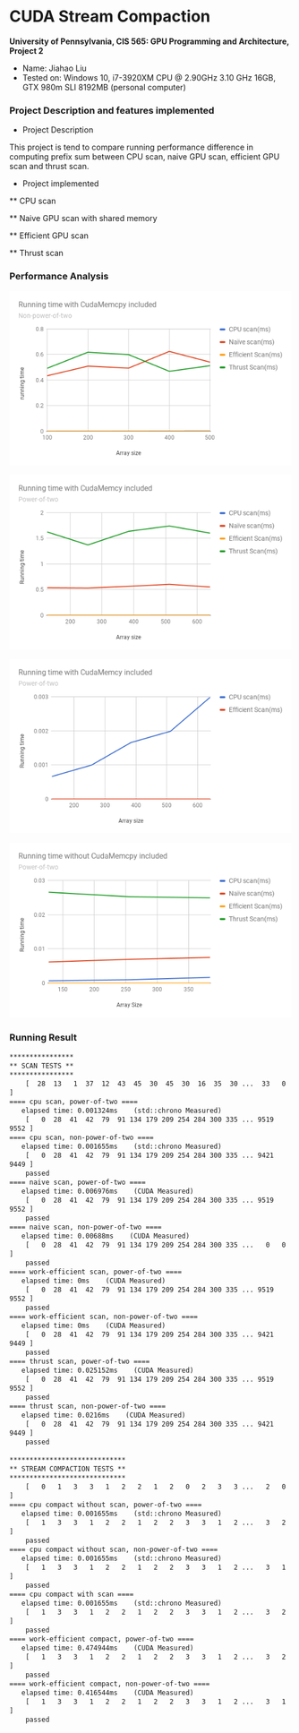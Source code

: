 CUDA Stream Compaction
======================

**University of Pennsylvania, CIS 565: GPU Programming and Architecture, Project 2**

* Name: Jiahao Liu
* Tested on: Windows 10, i7-3920XM CPU @ 2.90GHz 3.10 GHz 16GB, GTX 980m SLI 8192MB (personal computer)

### Project Description and features implemented

* Project Description

This project is tend to compare running performance difference in computing prefix sum between CPU scan, naive GPU scan, efficient GPU scan and thrust scan.

* Project implemented

** CPU scan

** Naive GPU scan with shared memory

** Efficient GPU scan

** Thrust scan

### Performance Analysis

![](img/1.png)

![](img/2.png)

![](img/3.png)

![](img/4.png)


### Running Result

```
****************
** SCAN TESTS **
****************
    [  28  13   1  37  12  43  45  30  45  30  16  35  30 ...  33   0 ]
==== cpu scan, power-of-two ====
   elapsed time: 0.001324ms    (std::chrono Measured)
    [   0  28  41  42  79  91 134 179 209 254 284 300 335 ... 9519 9552 ]
==== cpu scan, non-power-of-two ====
   elapsed time: 0.001655ms    (std::chrono Measured)
    [   0  28  41  42  79  91 134 179 209 254 284 300 335 ... 9421 9449 ]
    passed
==== naive scan, power-of-two ====
   elapsed time: 0.006976ms    (CUDA Measured)
    [   0  28  41  42  79  91 134 179 209 254 284 300 335 ... 9519 9552 ]
    passed
==== naive scan, non-power-of-two ====
   elapsed time: 0.00688ms    (CUDA Measured)
    [   0  28  41  42  79  91 134 179 209 254 284 300 335 ...   0   0 ]
    passed
==== work-efficient scan, power-of-two ====
   elapsed time: 0ms    (CUDA Measured)
    [   0  28  41  42  79  91 134 179 209 254 284 300 335 ... 9519 9552 ]
    passed
==== work-efficient scan, non-power-of-two ====
   elapsed time: 0ms    (CUDA Measured)
    [   0  28  41  42  79  91 134 179 209 254 284 300 335 ... 9421 9449 ]
    passed
==== thrust scan, power-of-two ====
   elapsed time: 0.025152ms    (CUDA Measured)
    [   0  28  41  42  79  91 134 179 209 254 284 300 335 ... 9519 9552 ]
    passed
==== thrust scan, non-power-of-two ====
   elapsed time: 0.0216ms    (CUDA Measured)
    [   0  28  41  42  79  91 134 179 209 254 284 300 335 ... 9421 9449 ]
    passed

*****************************
** STREAM COMPACTION TESTS **
*****************************
    [   0   1   3   3   1   2   2   1   2   0   2   3   3 ...   2   0 ]
==== cpu compact without scan, power-of-two ====
   elapsed time: 0.001655ms    (std::chrono Measured)
    [   1   3   3   1   2   2   1   2   2   3   3   1   2 ...   3   2 ]
    passed
==== cpu compact without scan, non-power-of-two ====
   elapsed time: 0.001655ms    (std::chrono Measured)
    [   1   3   3   1   2   2   1   2   2   3   3   1   2 ...   3   1 ]
    passed
==== cpu compact with scan ====
   elapsed time: 0.001655ms    (std::chrono Measured)
    [   1   3   3   1   2   2   1   2   2   3   3   1   2 ...   3   2 ]
    passed
==== work-efficient compact, power-of-two ====
   elapsed time: 0.474944ms    (CUDA Measured)
    [   1   3   3   1   2   2   1   2   2   3   3   1   2 ...   3   2 ]
    passed
==== work-efficient compact, non-power-of-two ====
   elapsed time: 0.416544ms    (CUDA Measured)
    [   1   3   3   1   2   2   1   2   2   3   3   1   2 ...   3   1 ]
    passed

```